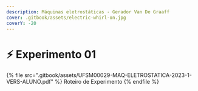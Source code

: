 ```yaml
---
description: Máquinas eletrostáticas - Gerador Van De Graaff
cover: .gitbook/assets/electric-whirl-on.jpg
coverY: -20
---
```


# ⚡ Experimento 01

{% file src=".gitbook/assets/UFSM00029-MAQ-ELETROSTATICA-2023-1-VERS-ALUNO.pdf" %}
Roteiro de Experimento
{% endfile %}
